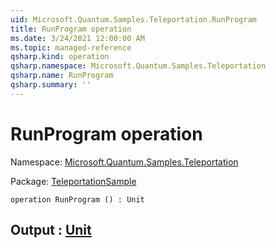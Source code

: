 ```yaml
---
uid: Microsoft.Quantum.Samples.Teleportation.RunProgram
title: RunProgram operation
ms.date: 3/24/2021 12:00:00 AM
ms.topic: managed-reference
qsharp.kind: operation
qsharp.namespace: Microsoft.Quantum.Samples.Teleportation
qsharp.name: RunProgram
qsharp.summary: ''
---
```


# RunProgram operation

Namespace: [Microsoft.Quantum.Samples.Teleportation](xref:Microsoft.Quantum.Samples.Teleportation)

Package: [TeleportationSample](https://nuget.org/packages/TeleportationSample)




```qsharp
operation RunProgram () : Unit
```


## Output : [Unit](xref:microsoft.quantum.lang-ref.unit)


